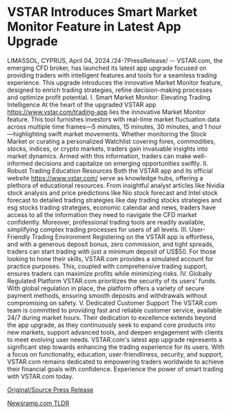# VSTAR Introduces Smart Market Monitor Feature in Latest App Upgrade

LIMASSOL, CYPRUS, April 04, 2024 /24-7PressRelease/ -- VSTAR.com, the emerging CFD broker, has launched its latest app upgrade focused on providing traders with intelligent features and tools for a seamless trading experience. This upgrade introduces the innovative Market Monitor feature, designed to enrich trading strategies, refine decision-making processes and optimize profit potential.  I. Smart Market Monitor: Elevating Trading Intelligence At the heart of the upgraded VSTAR app https://www.vstar.com/trading-app lies the innovative Market Monitor feature. This tool furnishes investors with real-time market fluctuation data across multiple time frames—5 minutes, 15 minutes, 30 minutes, and 1 hour—highlighting swift market movements. Whether monitoring the Stock Market or curating a personalized Watchlist covering forex, commodities, stocks, indices, or crypto markets, traders gain invaluable insights into market dynamics. Armed with this information, traders can make well-informed decisions and capitalize on emerging opportunities swiftly.  II. Robust Trading Education Resources Both the VSTAR app and its official website https://www.vstar.com/ serve as knowledge hubs, offering a plethora of educational resources. From insightful analyst articles like Nvidia stock analysis and price predictions like Nio stock forecast and Intel stock forecast to detailed trading strategies like day trading stocks strategies and esg stocks trading strategies, economic calendar and news, traders have access to all the information they need to navigate the CFD market confidently. Moreover, professional trading tools are readily available, simplifying complex trading processes for users of all levels.  III. User-Friendly Trading Environment Registering on the VSTAR app is effortless, and with a generous deposit bonus, zero commission, and tight spreads, traders can start trading with just a minimum deposit of US$50. For those looking to hone their skills, VSTAR.com provides a simulated account for practice purposes. This, coupled with comprehensive trading support, ensures traders can maximize profits while minimizing risks.  IV. Globally Regulated Platform VSTAR.com prioritizes the security of its users' funds. With global regulation in place, the platform offers a variety of secure payment methods, ensuring smooth deposits and withdrawals without compromising on safety.  V. Dedicated Customer Support The VSTAR.com team is committed to providing fast and reliable customer service, available 24/7 during market hours. Their dedication to excellence extends beyond the app upgrade, as they continuously seek to expand core products into new markets, support advanced tools, and deepen engagement with clients to meet evolving user needs.  VSTAR.com's latest app upgrade represents a significant step towards enhancing the trading experience for its users. With a focus on functionality, education, user-friendliness, security, and support, VSTAR.com remains dedicated to empowering traders worldwide to achieve their financial goals with confidence. Experience the power of smart trading with VSTAR.com today. 

[Original/Source Press Release](https://www.24-7pressrelease.com/press-release/509779/vstar-introduces-smart-market-monitor-feature-in-latest-app-upgrade) 

[Newsramp.com TLDR](https://newsramp.com/None) 